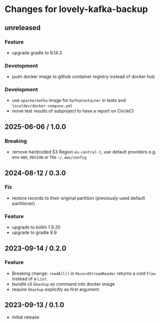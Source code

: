 # Changes for lovely-kafka-backup

## unreleased

### Feature

- upgrade gradle to 8.14.3

### Development

- push docker image to github container registry instead of docker hub

### Development

- use `apache/kafka` image for `KafkaContainer` in tests and `localdev/docker-compose.yml`
- move test results of subproject to have a report on CircleCI

## 2025-06-06 / 1.0.0

### Breaking

- remove hardcoded S3 Region `eu-central-1`, use default providers e.g. env `AWS_REGION` or file `~/.aws/config`

## 2024-08-12 / 0.3.0

### Fix

- restore records to their original partition (previously used default partitioner)

### Feature

- upgrade to kotlin 1.9.20
- upgrade to gradle 8.9

## 2023-09-14 / 0.2.0

### Feature

- Breaking change: `readAll()` in `RecordStreamReader` returns a cold `Flow` instead of a `List`.
- bundle cli `kbackup` as command into docker image
- require `kbackup` explicitly as first argument

## 2023-09-13 / 0.1.0

- Initial release
